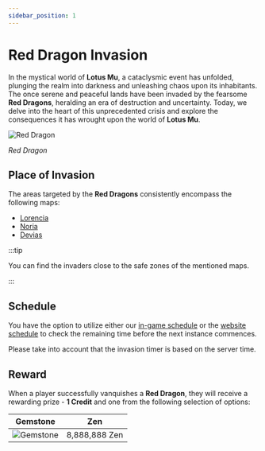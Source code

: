 ```yaml
---
sidebar_position: 1
---
```


# Red Dragon Invasion

In the mystical world of **Lotus Mu**, a cataclysmic event has unfolded, plunging the realm into darkness and unleashing chaos upon its inhabitants. The once serene and peaceful lands have been invaded by the fearsome **Red Dragons**, heralding an era of destruction and uncertainty. Today, we delve into the heart of this unprecedented crisis and explore the consequences it has wrought upon the world of **Lotus Mu**.

![Red Dragon](/img/monsters/special/invasions/red-dragon.jpg)

_Red Dragon_

## Place of Invasion

The areas targeted by the **Red Dragons** consistently encompass the following maps:

- [Lorencia](/maps/lorencia)
- [Noria](/maps/noria)
- [Devias](/maps/devias)

:::tip

You can find the invaders close to the safe zones of the mentioned maps.

:::

## Schedule

You have the option to utilize either our [in-game schedule](/client-features/schedule) or the [website schedule](https://lotusmu.org/schedule) to check the remaining time before the next instance commences.

Please take into account that the invasion timer is based on the server time.

## Reward

When a player successfully vanquishes a **Red Dragon**, they will receive a rewarding prize - **1 Credit** and one from the following selection of options:

|                  Gemstone                   |      Zen      |
| :-----------------------------------------: | :-----------: |
| ![Gemstone](/img/items/jewels/gemstone.png) | 8,888,888 Zen |
